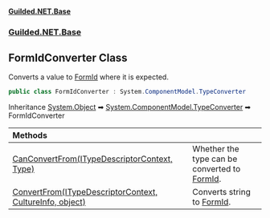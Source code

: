 
#### [Guilded.NET.Base](Guilded_NET_Base 'Guilded.NET.Base')
### [Guilded.NET.Base](Guilded_NET_Base#Guilded_NET_Base 'Guilded.NET.Base')
## FormIdConverter Class

Converts a value to [FormId](FormId 'Guilded.NET.Base.FormId') where it is expected.
```csharp
public class FormIdConverter : System.ComponentModel.TypeConverter
```

Inheritance [System.Object](https://docs.microsoft.com/en-us/dotnet/api/System.Object 'System.Object') &#x27A1; [System.ComponentModel.TypeConverter](https://docs.microsoft.com/en-us/dotnet/api/System.ComponentModel.TypeConverter 'System.ComponentModel.TypeConverter') &#x27A1; FormIdConverter

| Methods | |
| :--- | :--- |
| [CanConvertFrom(ITypeDescriptorContext, Type)](FormIdConverter_CanConvertFrom(ITypeDescriptorContext_Type) 'Guilded.NET.Base.FormIdConverter.CanConvertFrom(System.ComponentModel.ITypeDescriptorContext, System.Type)') | Whether the type can be converted to [FormId](FormId 'Guilded.NET.Base.FormId'). |
| [ConvertFrom(ITypeDescriptorContext, CultureInfo, object)](FormIdConverter_ConvertFrom(ITypeDescriptorContext_CultureInfo_object) 'Guilded.NET.Base.FormIdConverter.ConvertFrom(System.ComponentModel.ITypeDescriptorContext, System.Globalization.CultureInfo, object)') | Converts string to [FormId](FormId 'Guilded.NET.Base.FormId'). |
